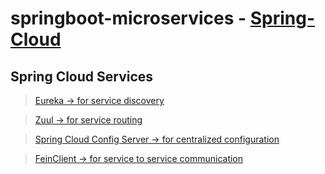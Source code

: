# springboot-microservices - [Spring-Cloud](https://spring.io/cloud)

## Spring Cloud Services

> [Eureka -> for service discovery](https://cloud.spring.io/spring-cloud-netflix/multi/multi__service_discovery_eureka_clients.html)

> [Zuul -> for service routing](https://cloud.spring.io/spring-cloud-netflix/multi/multi__router_and_filter_zuul.html)

> [Spring Cloud Config Server -> for centralized configuration](https://spring.io/projects/spring-cloud-config)

> [FeinClient -> for service to service communication](https://tech.target.com/2018/12/18/spring-feign.html)
    
